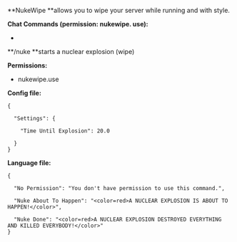 **NukeWipe **allows you to wipe your server while running and with style.

**Chat Commands (permission: nukewipe. use):**


* 
**/nuke **starts a nuclear explosion (wipe)


**Permissions:**


* nukewipe.use


****Config file:****

````
{

  "Settings": {

    "Time Until Explosion": 20.0

  }
}
````


**Language file:**

````
{

  "No Permission": "You don't have permission to use this command.",

  "Nuke About To Happen": "<color=red>A NUCLEAR EXPLOSION IS ABOUT TO HAPPEN!</color>",

  "Nuke Done": "<color=red>A NUCLEAR EXPLOSION DESTROYED EVERYTHING AND KILLED EVERYBODY!</color>"
}
````
